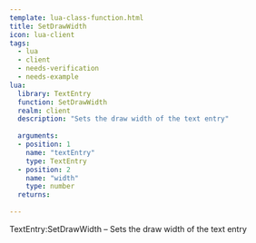 ```yaml
---
template: lua-class-function.html
title: SetDrawWidth
icon: lua-client
tags:
  - lua
  - client
  - needs-verification
  - needs-example
lua:
  library: TextEntry
  function: SetDrawWidth
  realm: client
  description: "Sets the draw width of the text entry"
  
  arguments:
  - position: 1
    name: "textEntry"
    type: TextEntry
  - position: 2
    name: "width"
    type: number
  returns:
    
---
```


<div class="lua__search__keywords">
TextEntry:SetDrawWidth &#x2013; Sets the draw width of the text entry
</div>
